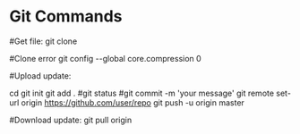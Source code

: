# Git Commands

#Get file:
git clone

#Clone error
git config --global core.compression 0

#Upload update:

cd 
git init
git add . 
#git status
#git commit -m 'your message'
git remote set-url origin https://github.com/user/repo
git push -u origin master

#Download update:
git pull origin
